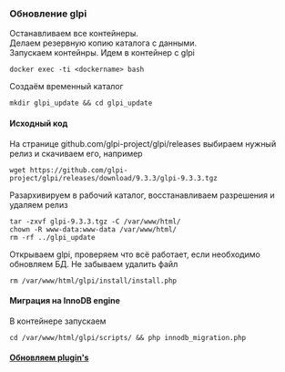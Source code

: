 
### Обновление glpi
Останавливаем все контейнеры.  
Делаем резервную копию каталога с данными.  
Запускаем контейнры. Идем в контейнер с glpi  
```
docker exec -ti <dockername> bash
```
Создаём временный каталог
```
mkdir glpi_update && cd glpi_update
```

#### Исходный код
На странице github.com/glpi-project/glpi/releases выбираем нужный релиз и скачиваем его, например  
```
wget https://github.com/glpi-project/glpi/releases/download/9.3.3/glpi-9.3.3.tgz
```
Разархивируем в рабочий каталог, восстанавливаем разрешения и удаляем релиз
```
tar -zxvf glpi-9.3.3.tgz -C /var/www/html/
chown -R www-data:www-data /var/www/html/
rm -rf ../glpi_update
```
Открываем glpi, проверяем что всё работает, если необходимо обновляем БД.
Не забываем удалить файл 
```
rm /var/www/html/glpi/install/install.php
```
#### Миграция на InnoDB engine
В контейнере запускаем
```
cd /var/www/html/glpi/scripts/ && php innodb_migration.php
```
#### [Обновляем plugin's](doc/Update_plugins.md)
